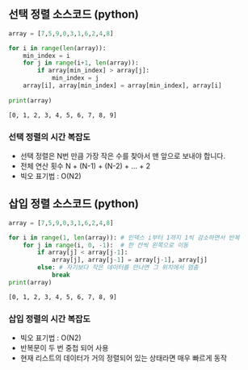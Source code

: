 ## 선택 정렬 소스코드 (python)


```python
array = [7,5,9,0,3,1,6,2,4,8]

for i in range(len(array)):
    min_index = i
    for j in range(i+1, len(array)):
        if array[min_index] > array[j]:
            min_index = j
    array[i], array[min_index] = array[min_index], array[i]
    
print(array)
```

    [0, 1, 2, 3, 4, 5, 6, 7, 8, 9]
    

### 선택 정렬의 시간 복잡도

- 선택 정렬은 N번 만큼 가장 작은 수를 찾아서 맨 앞으로 보내야 합니다.
- 전체 연산 횟수
N + (N-1) + (N-2) + ... + 2
- 빅오 표기법 : O(N2)

## 삽입 정렬 소스코드 (python)


```python
array = [7,5,9,0,3,1,6,2,4,8]

for i in range(1, len(array)): # 인덱스 i부터 1까지 1씩 감소하면서 반복
    for j in range(i, 0, -1):  # 한 칸씩 왼쪽으로 이동
        if array[j] < array[j-1]:
            array[j], array[j-1] = array[j-1], array[j]
        else: # 자기보다 작은 데이터를 만나면 그 위치에서 멈춤
            break
print(array)
```

    [0, 1, 2, 3, 4, 5, 6, 7, 8, 9]
    

### 삽입 정렬의 시간 복잡도
- 빅오 표기법 : O(N2)
- 반복문이 두 번 중첩 되어 사용
- 현재 리스트의 데이터가 거의 정렬되어 있는 상태라면 매우 빠르게 동작
